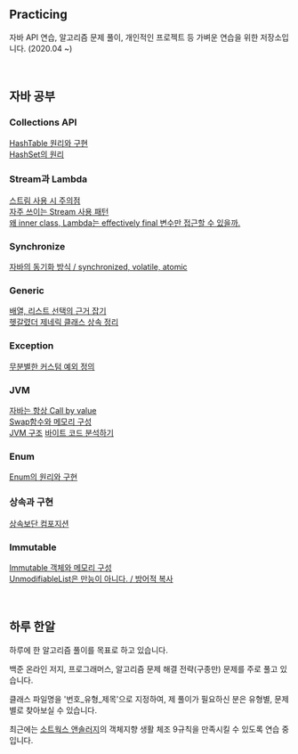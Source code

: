 ## Practicing
자바 API 연습, 알고리즘 문제 풀이, 개인적인 프로젝트 등 가벼운 연습을 위한 저장소입니다. (2020.04 ~)

<br>

## 자바 공부
### Collections API 
[HashTable 원리와 구현](https://ecsimsw.tistory.com/entry/Hash-Table-%EC%9B%90%EB%A6%AC%EC%99%80-%EA%B5%AC%ED%98%84?category=887812)  
[HashSet의 원리](https://ecsimsw.tistory.com/entry/%EC%9E%91%EC%84%B1-%EC%A4%91-%EC%9E%90%EB%B0%94-HashSet%EC%9D%98-%EC%9B%90%EB%A6%AC)

### Stream과 Lambda  
[스트림 사용 시 주의점](https://ecsimsw.tistory.com/entry/작성-중-스트림-사용-시-주의할-점)  
[자주 쓰이는 Stream 사용 패턴](https://ecsimsw.tistory.com/entry/TODO-자주-쓰이는-Stream-Optional-사용-패턴)  
[왜 inner class, Lambda는 effectively final 변수만 접근할 수 있을까.](https://ecsimsw.tistory.com/entry/왜-anonymous-inner-class는-final-변수만-접근할-수-있을까)  

### Synchronize
[자바의 동기화 방식 / synchronized, volatile, atomic](https://ecsimsw.tistory.com/entry/%EC%9E%90%EB%B0%94%EC%9D%98-%EB%8F%99%EA%B8%B0%ED%99%94-%EB%B0%A9%EC%8B%9D-%EB%A9%94%EB%AA%A8%EB%A6%AC-%EA%B0%80%EC%8B%9C%EC%84%B1%EC%9D%B4%EB%9E%80-synchronized-volatile-atomic?category=887812)  

### Generic
[배열, 리스트 선택의 근거 잡기](https://ecsimsw.tistory.com/entry/배열-리스트-선택의-근거-잡기?category=887812)  
[헷갈렸더 제네릭 클래스 상속 정리](https://ecsimsw.tistory.com/entry/헷갈렸던-제네릭-클래스-상속-정리?category=887812)  

### Exception
[무분별한 커스텀 예외 정의](https://ecsimsw.tistory.com/entry/예외를-선택하는-방법?category=887812)

### JVM
[자바는 항상 Call by value](https://ecsimsw.tistory.com/entry/%EC%9E%90%EB%B0%94%EB%8A%94-Call-by-Value-%EC%9D%B4%EB%8B%A4)    
[Swap함수와 메모리 구성](https://ecsimsw.tistory.com/entry/자바-깊이-알기-Swap-함수와-메모리?category=887812)  
[JVM 구조](https://ecsimsw.tistory.com/entry/자바-깊이-알기-JVM-구조?category=887812)
[바이트 코드 분석하기](https://ecsimsw.tistory.com/entry/임시저장?category=887812)

### Enum
[Enum의 원리와 구현](https://ecsimsw.tistory.com/entry/%EC%9E%90%EB%B0%94-%EA%B9%8A%EC%9D%B4-%EC%95%8C%EA%B8%B0-Enum%EC%9D%98-%EC%9B%90%EB%A6%AC%EC%99%80-%EA%B5%AC%ED%98%84)  

### 상속과 구현
[상속보단 컴포지션](https://ecsimsw.tistory.com/entry/TODO-36-상속과-컴포지젼-공부하기)  

### Immutable  
[Immutable 객체와 메모리 구성](https://ecsimsw.tistory.com/entry/%EC%9E%90%EB%B0%94-%EA%B9%8A%EC%9D%B4-%EC%95%8C%EA%B8%B0-Immutable-%EA%B0%9D%EC%B2%B4%EC%99%80-%EB%A9%94%EB%AA%A8%EB%A6%AC-%EA%B5%AC%EC%84%B1)   
[UnmodifiableList은 만능이 아니다. / 방어적 복사](https://ecsimsw.tistory.com/entry/unmodifiableList은-만능이-아니다)  


<br>

## 하루 한알
하루에 한 알고리즘 풀이를 목표로 하고 있습니다.

백준 온라인 저지, 프로그래머스, 알고리즘 문제 해결 전략(구종만) 문제를 주로 풀고 있습니다.

클래스 파일명을 '번호_유형_제목'으로 지정하여, 제 풀이가 필요하신 분은 유형별, 문제별로 찾아보실 수 있습니다.

최근에는 [소트웍스 앤솔러지](http://www.kyobobook.co.kr/product/detailViewKor.laf?barcode=9788992939249)의 객체지향 생활 체조 9규칙을 만족시킬 수 있도록 연습 중입니다.
